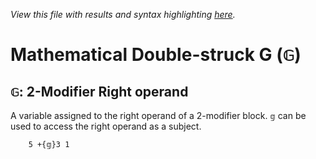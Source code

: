 *View this file with results and syntax highlighting [here](https://mlochbaum.github.io/BQN/help/2-modifierrightoperand.html).*

# Mathematical Double-struck G (`𝔾`)

## `𝔾`: 2-Modifier Right operand

A variable assigned to the right operand of a 2-modifier block. `𝕘` can be used to access the right operand as a subject.

        5 +{𝕘}3 1
